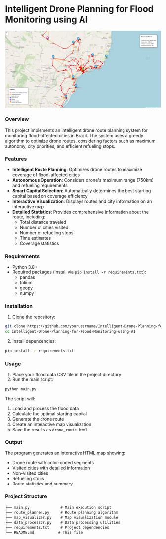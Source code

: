 # Intelligent Drone Planning for Flood Monitoring using AI

![Flood Monitoring](database/image-flood.PNG)

### Overview
This project implements an intelligent drone route planning system for monitoring flood-affected cities in Brazil. The system uses a greedy algorithm to optimize drone routes, considering factors such as maximum autonomy, city priorities, and efficient refueling stops.



### Features
- **Intelligent Route Planning**: Optimizes drone routes to maximize coverage of flood-affected cities
- **Autonomous Operation**: Considers drone's maximum range (750km) and refueling requirements
- **Smart Capital Selection**: Automatically determines the best starting capital based on coverage efficiency
- **Interactive Visualization**: Displays routes and city information on an interactive map
- **Detailed Statistics**: Provides comprehensive information about the route, including:
  - Total distance traveled
  - Number of cities visited
  - Number of refueling stops
  - Time estimates
  - Coverage statistics

### Requirements
- Python 3.8+
- Required packages (install via `pip install -r requirements.txt`):
  - pandas
  - folium
  - geopy
  - numpy

### Installation
1. Clone the repository:
```bash
git clone https://github.com/yourusername/Intelligent-Drone-Planning-for-Flood-Monitoring-using-AI.git
cd Intelligent-Drone-Planning-for-Flood-Monitoring-using-AI
```

2. Install dependencies:
```bash
pip install -r requirements.txt
```

### Usage
1. Place your flood data CSV file in the project directory
2. Run the main script:
```bash
python main.py
```

The script will:
1. Load and process the flood data
2. Calculate the optimal starting capital
3. Generate the drone route
4. Create an interactive map visualization
5. Save the results as `drone_route.html`

### Output
The program generates an interactive HTML map showing:
- Drone route with color-coded segments
- Visited cities with detailed information
- Non-visited cities
- Refueling stops
- Route statistics and summary

### Project Structure
```
├── main.py              # Main execution script
├── route_planner.py     # Route planning algorithm
├── map_visualizer.py    # Map visualization module
├── data_processor.py    # Data processing utilities
├── requirements.txt     # Project dependencies
└── README.md           # This file
```